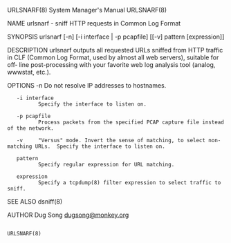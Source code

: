 URLSNARF(8)                                                   System Manager's Manual                                                  URLSNARF(8)

NAME
       urlsnarf - sniff HTTP requests in Common Log Format

SYNOPSIS
       urlsnarf [-n] [-i interface | -p pcapfile]  [[-v] pattern [expression]]

DESCRIPTION
       urlsnarf outputs all requested URLs sniffed from HTTP traffic in CLF (Common Log Format, used by almost all web servers), suitable for off‐
       line post-processing with your favorite web log analysis tool (analog, wwwstat, etc.).

OPTIONS
       -n     Do not resolve IP addresses to hostnames.

       -i interface
              Specify the interface to listen on.

       -p pcapfile
              Process packets from the specified PCAP capture file instead of the network.

       -v     "Versus" mode. Invert the sense of matching, to select non-matching URLs.  Specify the interface to listen on.

       pattern
              Specify regular expression for URL matching.

       expression
              Specify a tcpdump(8) filter expression to select traffic to sniff.

SEE ALSO
       dsniff(8)

AUTHOR
       Dug Song <dugsong@monkey.org>

                                                                                                                                       URLSNARF(8)
